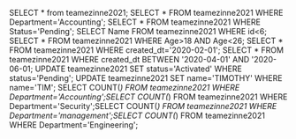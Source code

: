 SELECT * from teamezinne2021;
SELECT * FROM teamezinne2021 WHERE Department='Accounting';
SELECT * FROM teamezinne2021 WHERE Status='Pending';
SELECT Name FROM teamezinne2021 WHERE id<6;
SELECT * FROM teamezinne2021 WHERE Age>18 AND Age<26;
SELECT * FROM teamezinne2021 WHERE created_dt='2020-02-01';
SELECT * FROM teamezinne2021 WHERE created_dt BETWEEN  '2020-04-01' AND '2020-06-01;
UPDATE teamezinne2021 SET status='Activated' WHERE status='Pending'; 
UPDATE teamezinne2021 SET name='TIMOTHY' WHERE name='TIM'; 
 SELECT COUNT(*) FROM teamezinne2021 WHERE Department='Accounting';SELECT COUNT(*) FROM teamezinne2021 WHERE Department='Security';SELECT COUNT(*) FROM teamezinne2021 WHERE Department='management';SELECT COUNT(*) FROM teamezinne2021 WHERE Department='Engineering'; 